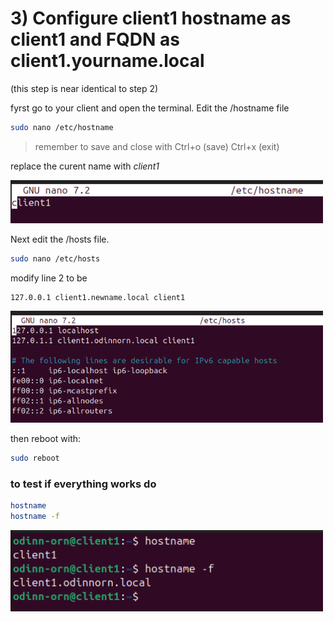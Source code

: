 # 3) Configure client1 hostname as client1 and FQDN as client1.yourname.local
(this step is near identical to  step 2)

fyrst go to your client and open the terminal. Edit the /hostname file
```bash
sudo nano /etc/hostname
```
> remember to save and close with
> Ctrl+o (save) Ctrl+x (exit)

replace the curent name with *client1*

<img title="hostname" width="500" src="ImageFolder/client1Hostname.png">

Next edit the /hosts file.
```bash
sudo nano /etc/hosts
```
modify line 2 to be
```
127.0.0.1 client1.newname.local client1
```
<img title="hosts" width="500" src="ImageFolder/client1Hosts.png">

then reboot with:
```bash
sudo reboot
```

### to test if everything works do
```bash
hostname
hostname -f
```
<img title="hostnameCheck" width="500" src="ImageFolder/client1HostnameCheck.png">
